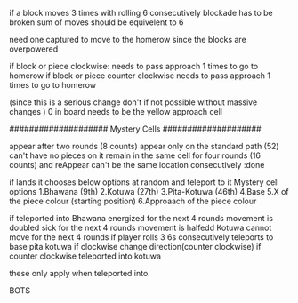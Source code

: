 if a block moves 3 times with rolling 6 consecutively
    blockade has to be broken
        sum of moves should be equivelent to 6


need one captured to move to the homerow
since the blocks are overpowered 

if block or piece clockwise:
    needs to pass approach 1 times to go to homerow
if block or piece counter clockwise
    needs to pass approach 1 times to go to homerow

(since this is a serious change don't if not possible without massive changes )
0 in board needs to be the yellow approach cell

####################
Mystery Cells
####################

appear after two rounds (8 counts)
appear only on the standard path (52)
can't have no pieces on it
remain in the same cell for four rounds (16 counts)
    and reAppear
    can't be the same location consecutively
:done

if lands it chooses below options at random and teleport to it
Mystery cell options
    1.Bhawana (9th)
    2.Kotuwa (27th)
    3.Pita-Kotuwa (46th)
    4.Base 
    5.X of the piece colour (starting position)
    6.Approaach of the piece colour

if teleported into
    Bhawana
        energized
            for the next 4 rounds movement is doubled
        sick
            for the next 4 rounds movement is halfedd
    Kotuwa
        cannot move for the next 4 rounds
        if player rolls 3 6s consecutively 
            teleports to base
    pita kotuwa
        if clockwise
            change direction(counter clockwise)
        if counter clockwise
            teleported into kotuwa

these only apply when teleported into.

BOTS